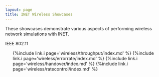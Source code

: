 ```yaml
---
layout: page
title: INET Wireless Showcases
---
```


These showcases demonstrate various aspects of performing wireless network 
simulations with INET.

<!--
General Wireless
<ul>
  {%include link.i page='wireless/levelofdetail/index.md' %}
  {%include link.i page='wireless/scaling/index.md' %}
  {%include link.i page='wireless/pathloss/index.md' %}
</ul>
-->

IEEE 802.11

<ul>
  {%include link.i page='wireless/throughput/index.md' %}
  {%include link.i page='wireless/errorrate/index.md' %}
<!--
  {%include link.i page='wireless/hiddennode/index.md' %}
-->
  {%include link.i page='wireless/handover/index.md' %}
  {%include link.i page='wireless/ratecontrol/index.md' %}
<!--
  {%include link.i page='wireless/power/index.md' %}
-->
</ul>

